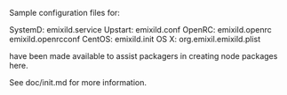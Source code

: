 Sample configuration files for:

SystemD: emixild.service
Upstart: emixild.conf
OpenRC:  emixild.openrc
         emixild.openrcconf
CentOS:  emixild.init
OS X:    org.emixil.emixild.plist

have been made available to assist packagers in creating node packages here.

See doc/init.md for more information.
